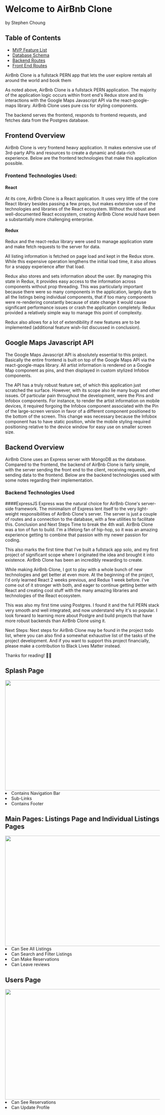 # Welcome to AirBnb Clone
by Stephen Choung

## Table of Contents
* [MVP Feature List](https://github.com/Twprcntmlk/App-Academy-Week16-Solo-Project/wiki/MVP-List)
* [Database Schema](https://github.com/Twprcntmlk/App-Academy-Week16-Solo-Project/wiki/Database-Schema)
* [Backend Routes](https://github.com/Twprcntmlk/App-Academy-Week16-Solo-Project/wiki/Backend-Routes)
* [Front End Routes](https://github.com/Twprcntmlk/App-Academy-Week16-Solo-Project/wiki/Frontend-Routes)

AirBnb Clone is a fullstack PERN app that lets the user explore rentals all around the world and book them

As noted above, AirBnb Clone is a fullstack PERN application. The majority of the application logic occurs within front end's Redux store and its interactions with the Google Maps Javascript API via the react-google-maps library. AirBnb Clone uses  pure css for styling components.

The backend serves the frontend, responds to frontend requests, and fetches data from the Postgres database.

## Frontend Overview
AirBnb Clone is very frontend heavy application. It makes extensive use of 3rd-party APIs and resources to create a dynamic and data-rich experience. Below are the frontend technologies that make this application possible.

### Frontend Technologies Used:
#### React
At its core, AirBnb Clone is a React application. It uses very little of the core React library besides passing a few props, but makes extensive use of the technologies and libraries of the React ecosystem. Without the robust and well-documented React ecosystem, creating AirBnb Clone would have been a substantially more challenging enterprise.

#### Redux
Redux and the react-redux library were used to manage application state and make fetch requests to the server for data.

All listing information is fetched on page load and kept in the Redux store. While this expensive operation lengthens the initial load time, it also allows for a snappy experience after that load.

Redux also stores and sets information about the user. By managing this state in Redux, it provides easy access to the information across components without prop threading. This was particularly important because there were so many components in the application, largely due to all the listings being individual components, that if too many components were re-rendering constantly because of state change it would cause significant performance issues or crash the application completely. Redux provided a relatively simple way to manage this point of complexity.

Redux also allows for a lot of extendibility if new features are to be implemented (additional feature wish-list discussed in conclusion).

## Google Maps Javascript API
The Google Maps Javascript API is absolutely essential to this project. Basically the entire frontend is built on top of the Google Maps API via the react-google-maps library. All artist information is rendered on a Google Map component as pins, and then displayed in custom stylized Infobox components.

The API has a truly robust feature set, of which this application just scratched the surface. However, with its scope also lie many bugs and other issues. Of particular pain throughout the development, were the Pins and Infobox components. For instance, to render the artist information on mobile devices, it required forgoing the Infobox component associated with the Pin of the large-screen version in favor of a different component positioned to the bottom of the screen. This change was necessary because the Infobox component has to have static position, while the mobile styling required positioning relative to the device window for easy use on smaller screen size.

## Backend Overview
AirBnb Clone uses an Express server with MongoDB as the database. Compared to the frontend, the backend of AirBnb Clone is fairly simple, with the server sending the front end to the client, receiving requests, and sending data to the frontend. Below are the backend technologies used with some notes regarding their implementation.

### Backend Technologies Used
####ExpressJS
Express was the natural choice for AirBnb Clone's server-side framework. The minimalism of Express lent itself to the very light-weight responsibilities of AirBnb Clone's server. The server is just a couple of routes and a connection to the database, with a few utilities to facilitate this.
Conclusion and Next Steps
Time to break the 4th wall. AirBnb Clone was a ton of fun to build. I'm a lifelong fan of hip-hop, so it was an amazing experience getting to combine that passion with my newer passion for coding.

This also marks the first time that I've built a fullstack app solo, and my first project of significant scope where I originated the idea and brought it into existence. AirBnb Clone has been an incredibly rewarding to create.

While making AirBnb Clone, I got to play with a whole bunch of new technologies and get better at even more. At the beginning of the project, I'd only learned React 2 weeks previous, and Redux 1 week before. I've come out of it stronger with both, and eager to continue getting better with React and creating cool stuff with the many amazing libraries and technologies of the React ecosystem.

This was also my first time using Postgres. I found it and the full PERN stack very smooth and well integrated, and now understand why it's so popular. I look forward to learning more about Postgre and build projects that have more robust backends than AirBnb Clone using it.

Next Steps: Next steps for AirBnb Clone may be found in the project todo list, where you can also find a somewhat exhaustive list of the tasks of the project development. And if you want to support this project financially, please make a contribution to Black Lives Matter instead.

Thanks for reading! ✌🏽

## Splash Page
<img src="./image/AirBnbSplashGif.gif" width=640px height=360px>
<li> Contains Navigation Bar</li>
<li>Sub-Links</li>
<li>Contains Footer</li>

## Main Pages: Listings Page and Individual Listings Pages
<img src="./image/AirBnbMainGIF.gif" width=640px height=360px>
<li>Can See All Listings</li>
<li>Can Search and Filter Listings</li>
<li>Can Make Reservations</li>
<li>Can Leave reviews</li>

## Users Page
<img src="./image/AirBnBHostPageGif.gif" width=640px height=360px>
<li>Can See Reservations</li>
<li>Can Update Profile</li>

